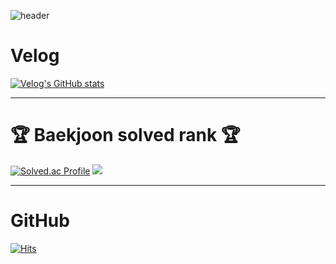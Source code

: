 <!-- 머리말 -->
![header](https://capsule-render.vercel.app/api?type=wave&color=timeGradient&height=300&section=header&text=Welcome%20SangJin's%20GitHub&animation=fadeIn&fontSize=50)

# Velog
[![Velog's GitHub stats](https://velog-readme-stats.vercel.app/api?name=hamsangjin)](https://velog.io/@hamsangjin)

---

<!-- Git Stats, Top Langs -->
<!--
<div style="display: flex">
     <img width="49%" src="https://github-readme-stats.vercel.app/api/top-langs/?username=hamsangjin&layout=compact&theme=transparent" />  
    <img width="49%" src="https://github-readme-stats.vercel.app/api?username=hamsangjin&show_icons=true&theme=transparent" />
</div>
-->

<!-- Git badge -->
<!-- <div style="display: flex">
    <img width="100%" src="https://github-profile-trophy.vercel.app/?username=hamsangjin&no-bg=true&column=7&theme=darkhub" />
</div>

<br/> -->

# 🏆 Baekjoon solved rank 🏆
[![Solved.ac Profile](http://mazassumnida.wtf/api/generate_badge?boj=hamsangjin)](https://solved.ac/hamsangjin)
 <img src="http://mazandi.herokuapp.com/api?handle=hamsangjin&theme=warm"/>

---

# GitHub
[![Hits](https://hits.seeyoufarm.com/api/count/incr/badge.svg?url=https%3A%2F%2Fgithub.com%2Fhamsangjin%2Fhit-counter&count_bg=%2379C83D&title_bg=%23555555&icon=&icon_color=%230082FD&title=%EA%B9%83%ED%97%88%EB%B8%8C+%EB%B0%A9%EB%AC%B8%EC%9E%90%EC%88%98&edge_flat=false)](https://hits.seeyoufarm.com)
<!-- 
# 📚 Tech stack
[![My Skills](https://skillicons.dev/icons?i=html,css,js,react,nextjs,redux,emotion,sass,mongodb,mysql&perline=5)](https://skillicons.dev)

<br/>


# 🔨 Tools
[![My Skills](https://skillicons.dev/icons?i=git,github,gitlab,vscode,aws,jenkins,figma&perline=5)](https://skillicons.dev) -->
